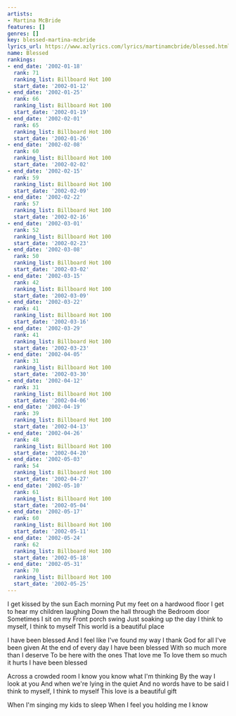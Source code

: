 ```yaml
---
artists:
- Martina McBride
features: []
genres: []
key: blessed-martina-mcbride
lyrics_url: https://www.azlyrics.com/lyrics/martinamcbride/blessed.html
name: Blessed
rankings:
- end_date: '2002-01-18'
  rank: 71
  ranking_list: Billboard Hot 100
  start_date: '2002-01-12'
- end_date: '2002-01-25'
  rank: 66
  ranking_list: Billboard Hot 100
  start_date: '2002-01-19'
- end_date: '2002-02-01'
  rank: 65
  ranking_list: Billboard Hot 100
  start_date: '2002-01-26'
- end_date: '2002-02-08'
  rank: 60
  ranking_list: Billboard Hot 100
  start_date: '2002-02-02'
- end_date: '2002-02-15'
  rank: 59
  ranking_list: Billboard Hot 100
  start_date: '2002-02-09'
- end_date: '2002-02-22'
  rank: 57
  ranking_list: Billboard Hot 100
  start_date: '2002-02-16'
- end_date: '2002-03-01'
  rank: 52
  ranking_list: Billboard Hot 100
  start_date: '2002-02-23'
- end_date: '2002-03-08'
  rank: 50
  ranking_list: Billboard Hot 100
  start_date: '2002-03-02'
- end_date: '2002-03-15'
  rank: 42
  ranking_list: Billboard Hot 100
  start_date: '2002-03-09'
- end_date: '2002-03-22'
  rank: 41
  ranking_list: Billboard Hot 100
  start_date: '2002-03-16'
- end_date: '2002-03-29'
  rank: 41
  ranking_list: Billboard Hot 100
  start_date: '2002-03-23'
- end_date: '2002-04-05'
  rank: 31
  ranking_list: Billboard Hot 100
  start_date: '2002-03-30'
- end_date: '2002-04-12'
  rank: 31
  ranking_list: Billboard Hot 100
  start_date: '2002-04-06'
- end_date: '2002-04-19'
  rank: 39
  ranking_list: Billboard Hot 100
  start_date: '2002-04-13'
- end_date: '2002-04-26'
  rank: 48
  ranking_list: Billboard Hot 100
  start_date: '2002-04-20'
- end_date: '2002-05-03'
  rank: 54
  ranking_list: Billboard Hot 100
  start_date: '2002-04-27'
- end_date: '2002-05-10'
  rank: 61
  ranking_list: Billboard Hot 100
  start_date: '2002-05-04'
- end_date: '2002-05-17'
  rank: 60
  ranking_list: Billboard Hot 100
  start_date: '2002-05-11'
- end_date: '2002-05-24'
  rank: 62
  ranking_list: Billboard Hot 100
  start_date: '2002-05-18'
- end_date: '2002-05-31'
  rank: 70
  ranking_list: Billboard Hot 100
  start_date: '2002-05-25'
---
```


I get kissed by the sun
Each morning
Put my feet on a hardwood floor
I get to hear my children laughing
Down the hall through the
Bedroom door
Sometimes I sit on my
Front porch swing
Just soaking up the day
I think to myself, I think to myself
This world is a beautiful place


I have been blessed
And I feel like I've found my way
I thank God for all I've been given
At the end of every day
I have been blessed
With so much more than I deserve
To be here with the ones
That love me
To love them so much it hurts
I have been blessed

Across a crowded room
I know you know what I'm thinking
By the way I look at you
And when we're lying in the quiet
And no words have to be said
I think to myself, I think to myself
This love is a beautiful gift



When I'm singing my kids to sleep
When I feel you holding me 
I know





